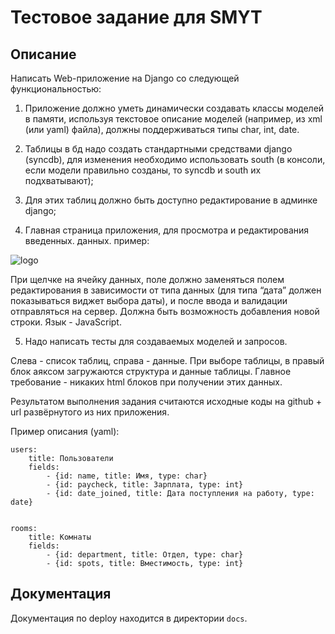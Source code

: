 Тестовое задание для SMYT
=========================

Описание
--------

Написать Web-приложение на Django со следующей функциональностью:

1) Приложение должно уметь динамически создавать классы моделей в памяти, используя текстовое описание моделей (например, из xml (или yaml) файла), должны поддерживаться типы char, int, date.

2) Таблицы в бд надо создать стандартными средствами django (syncdb), для изменения необходимо использовать south (в консоли, если модели правильно созданы, то syncdb и south их подхватывают);

3) Для этих таблиц должно быть доступно редактирование в админке django;

4) Главная страница приложения, для просмотра и редактирования введенных.
данных. пример:

![logo]

[logo]: http://habrastorage.org/storage2/b00/1c7/cfb/b001c7cfbd1cb0b38ad5633d5a781612.png "Пример"

При щелчке на ячейку данных, поле должно заменяться полем редактирования в зависимости от типа данных (для типа “дата” должен показываться виджет выбора даты), и после ввода и валидации отправляться на сервер. Должна быть возможность добавления новой строки. Язык - JavaScript.

5) Надо написать тесты для создаваемых моделей и запросов.

Слева - список таблиц, справа - данные. При выборе таблицы, в правый блок аяксом загружаются структура и  данные таблицы. Главное требование - никаких html блоков при получении этих данных.

Результатом выполнения задания считаются исходные коды на github + url развёрнутого из них приложения.

Пример описания (yaml):


    users:
        title: Пользователи
        fields:
            - {id: name, title: Имя, type: char}     
            - {id: paycheck, title: Зарплата, type: int}
            - {id: date_joined, title: Дата поступления на работу, type: date}
    
        
    rooms:
        title: Комнаты
        fields:
            - {id: department, title: Отдел, type: char}     
            - {id: spots, title: Вместимость, type: int}

Документация
------------

Документация по deploy находится в директории `docs`.